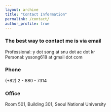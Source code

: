 ```yaml
---
layout: archive
title: "Contact Information"
permalink: /contact/
author_profile: true
---
```


<!--### Office

Microsoft Building 99, Redmond, WA 98052-->


### The best way to contact me is via email

Professional: y dot song at snu dot ac dot kr <br />
Personal: yssong618 at gmail dot com

### Phone
(+82) 2 - 880 - 7314

### Office

Room 501, Building 301, Seoul National University


<!--### Phone

+1 (858) 249 - 9390-->